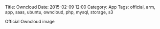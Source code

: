 Title: Owncloud
Date: 2015-02-09 12:00
Category: App
Tags: official, arm, app, saas, ubuntu, owncloud, php, mysql, storage, s3

Official Owncloud image
